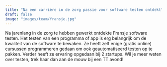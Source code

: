 ```yaml
---
title: "Na een carrière in de zorg passie voor software testen ontdekt"
draft: false
image: "images/team/fransje.jpg"
---
```


Na jarenlang in de zorg te hebben gewerkt ontdekte Fransje software testen. 
Het testen van een programma of app is erg belangrijk om de kwaliteit van de software te bewaken. 
Ze heeft zelf enige (gratis online) cursussen programmeren gedaan om ook geautomatiseerd testen op te pakken. 
Verder heeft ze ervaring opgedaan bij 2 startups. 
Wil je meer weten over testen, trek haar dan aan de mouw bij een TT avond!
